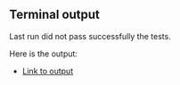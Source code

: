 ## Terminal output
Last run did not pass successfully the tests.

Here is the output:

- [Link to output](summary_std.txt) 

